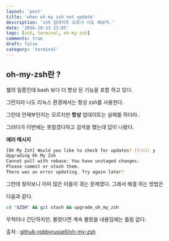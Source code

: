 ```yaml
---
layout: 'post'
title: 'when oh my zsh not update'
description: 'zsh 업데이트 오류시 시도 해보자.'
date: '2016-10-13 23:05'
tags: [zsh, terminal, oh-my-zsh]
comments: true
draft: false
category: 'terminal'
---
```


## oh-my-zsh란 ?

쉘의 일종인데 bash 보다 더 향상 된 기능을 포함 하고 있다.

그런지라 나도 리눅스 환경에서는 항상 zsh를 사용한다.

그런데 언제부턴지는 모르지만 **항상** 업데이트는 실패를 하더라..

그러다가 이번에는 못참겠다하고 검색을 했는데 답이 나왔다.

**에러 메시지**

```bash
[Oh My Zsh] Would you like to check for updates? [Y/n]: y
Upgrading Oh My Zsh
Cannot pull with rebase: You have unstaged changes.
Please commit or stash them.
There was an error updating. Try again later?
```

그런데 찾아보니 이미 많은 이들이 겪는 문제였다. 그래서 해결 하는 방법은

다음과 같다.

```bash
cd "$ZSH" && git stash && upgrade_oh_my_zsh
```

무척이나 간단하지만, 몰랐다면 계속 몰랐을 내용임에는 틀림 없다.

출처 : [github-robbyrussell/oh-my-zsh](https://github.com/robbyrussell/oh-my-zsh/issues/1984)
